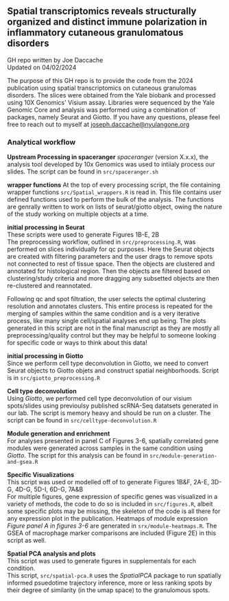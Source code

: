 ## Spatial transcriptomics reveals structurally organized and distinct immune polarization in inflammatory cutaneous granulomatous disorders
GH repo written by Joe Daccache  
Updated on 04/02/2024  

The purpose of this GH repo is to provide the code from the 2024 publication using spatial transcriptomics on cutaneous granulomas disorders. The slices were obtained from the Yale biobank and processed using 10X Genomics' Visium assay. Libraries were sequenced by the Yale Genomic Core and analysis was performed using a combination of packages, namely Seurat and Giotto. If you have any questions, please feel free to reach out to myself at joseph.daccache@nyulangone.org  

### Analytical workflow
**Upstream Processing in spaceranger** 
*spaceranger* (version X.x.x), the analysis tool developed by 10x Genomics was used to intiialy process our slides. The script can be found in `src/spaceranger.sh`

**wrapper functions**
At the top of every processing script, the file containing wrapper functions `src/Spatial_wrappers.R` is read in. This file contains user defined functions used to perform the bulk of the analysis. The functions are genrally written to work on lists of seurat/giotto object, owing the nature of the study working on multiple objects at a time.  

**initial processing in Seurat**  
These scripts were used to generate Figures 1B-E, 2B  
The preprocessing workflow, outlined in `src/preprocessing.R`, was performed on slices individually for qc purposes. Here the Seurat objects are created with filtering parameters and the user drags to remove spots not connected to rest of tissue space. Then the objects are clustered and annotated for histological region. Then the objects are filtered based on clustering/study criteria and more dragging any subsetted objects are then re-clustered and reannotated.  
  
Following qc and spot filtration, the user selects the optimal clustering resolution and annotates clusters. This entire process is repeated for the merging of samples within the same condition and is a very iterative process, like many single cell/spatial analyses end up being. The plots generated in this script are not in the final manuscript as they are mostly all preprocessing/quality control but they may be helpful to someone looking for specific code or ways to think about this data!  

**initial processing in Giotto**  
Since we perform cell type deconvolution in Giotto, we need to convert Seurat objects to Giotto objets and construct spatial neighborhoods. Script is in `src/giotto_preprocessing.R`  

**Cell type deconvolution**  
Using *Giotto*, we performed cell type deconvolution of our visium spots/slides using previoulsy published scRNA-Seq datatsets generated in our lab. The script is memory heavy and should be run on a cluster. The script can be found in `src/celltype-deconvolution.R`  

**Module generation and enrichment**  
For analyses presented in panel C of Figures 3-6, spatially correlated gene modules were generated across samples in the same condition using *Giotto*. The script for this analysis can be found in `src/module-generation-and-gsea.R`  

**Specific Visualizations**  
This script was used or modelled off of to generate Figures 1B&F, 2A-E, 3D-G, 4D-G, 5D-I, 6D-G, 7A&B  
For multiple figures, gene expression of specific genes was visualized in a variety of methods, the code to do so is included in `src/figures.R`, albeit some specific plots may be missing, the skeleton of the code is all there for any expression plot in the publication. Heatmaps of module expression *Figure panel A in figures 3-6* are generated in `srx/module-heatmaps.R`. The GSEA of macrophage marker comparisons are included (Figure 2E) in this script as well.  

**Spatial PCA analysis and plots**  
This script was used to generate figures in supplementals for each condition.  
This script, `src/spatial-pca.R` uses the *SpatialPCA* package to run spatially informed psuedotime trajectory inference, more or less ranking spots by their degree of similarity (in the umap space) to the granulomous spots. 